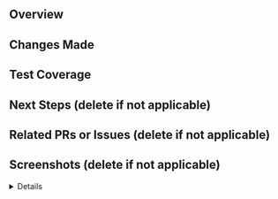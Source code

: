 <!-- IF A SECTION IS NOT APPLICABLE TO YOU, PLEASE DELETE IT!! -->

  <!-- Your title should be able to summarize what changes you've made in one sentence. For example: "Exclude staff from the check for follows". For stacked PRs, please indicate clearly in the title where in the stack you are. For example: "[Eatery Refactor][4/5] Converted all files to MVP model" -->

 
  ## Overview

  <!-- Summarize your changes here. -->

 
 
  ## Changes Made

  <!-- Include details of what your changes actually are and how it is intended to work. -->

 
 
  ## Test Coverage

  <!-- Describe how you tested this feature. Manual testing and/or unit testing. Please include repro steps and/or how to turn the feature on if applicable. -->

 
 
  ## Next Steps (delete if not applicable)

  <!-- If this is part of a multi-PR change, please describe what changes you plan on addressing in future PRs. -->

 
 
  ## Related PRs or Issues (delete if not applicable)

  <!-- List related PRs against other branches/repositories. -->

 
 
  ## Screenshots (delete if not applicable)

  <!-- This could include of screenshots of the new feature / proof that the changes work. -->

  <details>

    <summary>Screen Shot Name</summary>

 
    <!-- Insert file link here. Newlines above and below your link are necessary for this to work. -->

 
  </details>
